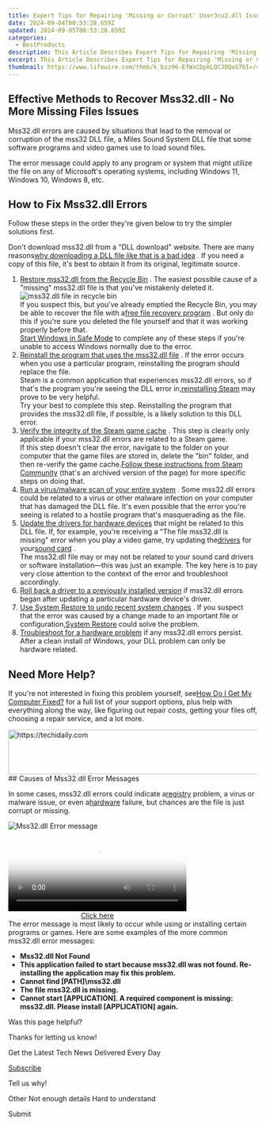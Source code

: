 ```yaml
---
title: Expert Tips for Repairing 'Missing or Corrupt' User3cu2.dll Issues
date: 2024-09-04T00:53:28.659Z
updated: 2024-09-05T00:53:28.659Z
categories:
  - BestProducts
description: This Article Describes Expert Tips for Repairing 'Missing or Corrupt' User3cu2.dll Issues
excerpt: This Article Describes Expert Tips for Repairing 'Missing or Corrupt' User3cu2.dll Issues
thumbnail: https://www.lifewire.com/thmb/k_bzz96-EfWxCDphLQCJDQoG7bI=/400x300/filters:no_upscale():max_bytes(150000):strip_icc():format(webp)/user32-dll-error-message-5abcc62243a1030036a313c4.PNG
---
```


## Effective Methods to Recover Mss32.dll - No More Missing Files Issues
 Mss32.dll errors are caused by situations that lead to the removal or corruption of the mss32 DLL file, a Miles Sound System DLL file that some software programs and video games use to load sound files.  

 The error message could apply to any program or system that might utilize the file on any of Microsoft's operating systems, including Windows 11, Windows 10, Windows 8, etc.

## How to Fix Mss32.dll Errors

 Follow these steps in the order they're given below to try the simpler solutions first.

 Don't download mss32.dll from a "DLL download" website. There are many reasons[why downloading a DLL file like that is a bad idea](https://www.lifewire.com/important-reasons-not-to-download-dll-files-2624455) . If you need a copy of this file, it's best to obtain it from its original, legitimate source.

1. [Restore mss32.dll from the Recycle Bin](https://www.lifewire.com/how-to-restore-deleted-files-from-the-recycle-bin-2624515) . The easiest possible cause of a "missing" mss32.dll file is that you've mistakenly deleted it.  
![mss32.dll file in recycle bin](https://www.lifewire.com/thmb/BFreI6joymY1ydAOY-pM5YboEAU=/1500x0/filters:no_upscale():max_bytes(150000):strip_icc():format(webp)/mss32-dll-recycle-bin-restore-dcd0746c1f1a444c8cc4ca0999ab2820.png)  
 If you suspect this, but you've already emptied the Recycle Bin, you may be able to recover the file with a[free file recovery program](https://www.lifewire.com/free-data-recovery-software-tools-2622893) . But only do this if you're sure you deleted the file yourself and that it was working properly before that.  
[Start Windows in Safe Mode](https://www.lifewire.com/how-do-i-start-windows-in-safe-mode-2624480) to complete any of these steps if you're unable to access Windows normally due to the error.
2. [Reinstall the program that uses the mss32.dll file](https://www.lifewire.com/what-is-the-proper-way-to-reinstall-a-software-program-2624478) . If the error occurs when you use a particular program, reinstalling the program should replace the file.  
 Steam is a common application that experiences mss32.dll errors, so if that's the program you're seeing the DLL error in,[reinstalling Steam](https://store.steampowered.com/about/) may prove to be very helpful.  
 Try your best to complete this step. Reinstalling the program that provides the mss32.dll file, if possible, is a likely solution to this DLL error.
3. [Verify the integrity of the Steam game cache](https://help.steampowered.com/en/faqs/view/0C48-FCBD-DA71-93EB) . This step is clearly only applicable if your mss32.dll errors are related to a Steam game.  
 If this step doesn't clear the error, navigate to the folder on your computer that the game files are stored in, delete the "bin" folder, and then re-verify the game cache.[Follow these instructions from Steam Community](https://web.archive.org/web/20170603075515/http://forums.steampowered.com/forums/showpost.php?p=33249463&postcount=8) (that's an archived version of the page) for more specific steps on doing that.
4. [Run a virus/malware scan of your entire system](https://www.lifewire.com/properly-scan-your-computer-for-viruses-and-other-malware-2624526) . Some mss32.dll errors could be related to a virus or other malware infection on your computer that has damaged the DLL file. It's even possible that the error you're seeing is related to a hostile program that's masquerading as the file.
5. [Update the drivers for hardware devices](https://www.lifewire.com/how-to-update-drivers-in-windows-2619214) that might be related to this DLL file. If, for example, you're receiving a "The file mss32.dll is missing" error when you play a video game, try updating the[drivers](https://www.lifewire.com/what-is-a-device-driver-2625796) for your[sound card](https://www.lifewire.com/what-is-a-sound-card-2618160) .  
 The mss32.dll file may or may not be related to your sound card drivers or software installation—this was just an example. The key here is to pay very close attention to the context of the error and troubleshoot accordingly.
6. [Roll back a driver to a previously installed version](https://www.lifewire.com/how-to-roll-back-a-driver-in-windows-2619217) if mss32.dll errors began after updating a particular hardware device's driver.
7. [Use System Restore to undo recent system changes](https://www.lifewire.com/how-to-use-system-restore-in-windows-2626131) . If you suspect that the error was caused by a change made to an important file or configuration,[System Restore](https://www.lifewire.com/what-is-system-restore-2626022) could solve the problem.
8. [Troubleshoot for a hardware problem](https://www.lifewire.com/fix-a-dll-issue-caused-by-a-hardware-problem-2624493) if any mss32.dll errors persist. After a clean install of Windows, your DLL problem can only be hardware related.

## Need More Help?

 If you're not interested in fixing this problem yourself, see[How Do I Get My Computer Fixed?](https://www.lifewire.com/how-do-i-get-my-computer-fixed-2625167) for a full list of your support options, plus help with everything along the way, like figuring out repair costs, getting your files off, choosing a repair service, and a lot more.

<!-- affiliate ads begin -->
<a href="https://aligracehair.sjv.io/c/5597632/1896532/19272" target="_top" id="1896532">
  <img src="//a.impactradius-go.com/display-ad/19272-1896532" border="0" alt="https://techidaily.com" width="728" height="90"/>
</a>
<img height="0" width="0" src="https://aligracehair.sjv.io/i/5597632/1896532/19272" style="position:absolute;visibility:hidden;" border="0" />
<!-- affiliate ads end -->
## Causes of Mss32.dll Error Messages

 In some cases, mss32.dll errors could indicate a[registry](https://www.lifewire.com/windows-registry-2625992) problem, a virus or malware issue, or even a[hardware](https://www.lifewire.com/computer-hardware-2625895) failure, but chances are the file is just corrupt or missing.

![Mss32.dll Error message](https://www.lifewire.com/thmb/OL_mbrfUYV_adlrPse0_MhgqeOI=/1500x0/filters:no_upscale():max_bytes(150000):strip_icc():format(webp)/mss32-dll-error-58bed2ee3df78c353cdaa5b4.png)

<!-- affiliate ads begin -->
<span id="1983474">
					<video width="360" height="150" style="cursor:pointer"
           poster="//a.impactradius-go.com/display-clicktoplayimage/1983474.png"
           onclick="if(!this.playClicked){this.play();this.setAttribute('controls',true);this.playClicked=true;}">
	   <source src="//a.impactradius-go.com/display-ad/22993-1983474">
	   <img src="//a.impactradius-go.com/display-clicktoplayimage/1983474.png" style="border: none; height: 100%; width: 100%; object-fit: contain">
	</video>
	<div style="width:360px;text-align:center"><a href="javascript:window.open(decodeURIComponent('https%3A%2F%2Fhomestyler.sjv.io%2Fc%2F5597632%2F1983474%2F22993'), '_blank');void(0);">Click here</a></div>
</span>
<img height="0" width="0" src="https://imp.pxf.io/i/5597632/1983474/22993" style="position:absolute;visibility:hidden;" border="0" />
<!-- affiliate ads end -->
 The error message is most likely to occur while using or installing certain programs or games. Here are some examples of the more common mss32.dll error messages:

* **Mss32.dll Not Found**
* **This application failed to start because mss32.dll was not found. Re-installing the application may fix this problem.**
* **Cannot find \[PATH\]\\mss32.dll**
* **The file mss32.dll is missing.**
* **Cannot start \[APPLICATION\]. A required component is missing: mss32.dll. Please install \[APPLICATION\] again.**

Was this page helpful?

Thanks for letting us know!

 Get the Latest Tech News Delivered Every Day

[Subscribe](https://www.lifewire.com/#)

Tell us why!

 Other  Not enough details  Hard to understand

 Submit

<ins class="adsbygoogle"
     style="display:block"
     data-ad-format="autorelaxed"
     data-ad-client="ca-pub-7571918770474297"
     data-ad-slot="1223367746"></ins>



<ins class="adsbygoogle"
     style="display:block"
     data-ad-client="ca-pub-7571918770474297"
     data-ad-slot="8358498916"
     data-ad-format="auto"
     data-full-width-responsive="true"></ins>


